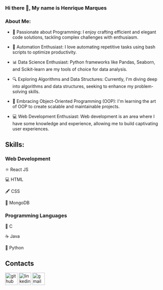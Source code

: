 ### Hi there 👋, My name is Henrique Marques
### About Me:

- 🚀 Passionate about Programming:
  I enjoy crafting efficient and elegant code solutions, tackling complex challenges with enthusiasm.

- 🤖 Automation Enthusiast:
  I love automating repetitive tasks using bash scripts to optimize productivity.

- 📊 Data Science Enthusiast:
  Python frameworks like Pandas, Seaborn, and Scikit-learn are my tools of choice for data analysis.

- 🔍 Exploring Algorithms and Data Structures:
  Currently, I'm diving deep into algorithms and data structures, seeking to enhance my problem-solving skills.

- 🎨 Embracing Object-Oriented Programming (OOP):
  I'm learning the art of OOP to create scalable and maintainable projects.

- 💻 Web Development Enthusiast:
  Web development is an area where I have some knowledge and experience, allowing me to build captivating user experiences.

## Skills: 
### Web Development
⚛️ React JS

💻 HTML

🖋️ CSS

💽 MongoDB

### Programming Languages
🔧 C

☕ Java

🐍 Python

## Contacts

[<img src='https://cdn.jsdelivr.net/npm/simple-icons@3.0.1/icons/github.svg' alt='github' height='40'>](https://github.com/HenriqueSouzaMarques) [<img src='https://cdn.jsdelivr.net/npm/simple-icons@3.0.1/icons/linkedin.svg' alt='linkedin' height='40'>](https://www.linkedin.com/in/henrique-marques-39608221b/) <a href='mailto:hesomarques@usp.br'><img src='https://cdn.jsdelivr.net/npm/simple-icons@3.0.1/icons/gmail.svg' alt='gmail' height='40'></a>
